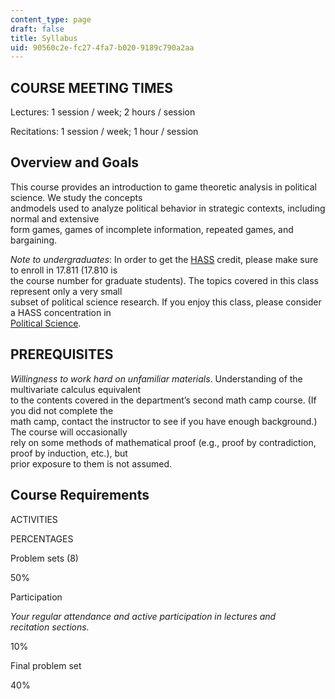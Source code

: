 ```yaml
---
content_type: page
draft: false
title: Syllabus
uid: 90560c2e-fc27-4fa7-b020-9189c790a2aa
---
```

## COURSE MEETING TIMES

Lectures: 1 session / week; 2 hours / session

Recitations: 1 session / week; 1 hour / session

## Overview and Goals

This course provides an introduction to game theoretic analysis in political science. We study the concepts       
andmodels used to analyze political behavior in strategic contexts, including normal and extensive       
form games, games of incomplete information, repeated games, and bargaining.

*Note to undergraduates*: In order to get the [HASS](https://registrar.mit.edu/registration-academics/academic-requirements/hass-requirement) credit, please make sure to enroll in 17.811 (17.810 is      
the course number for graduate students). The topics covered in this class represent only a very small      
subset of political science research. If you enjoy this class, please consider a HASS concentration in      
[Political Science](https://polisci.mit.edu/).

## PREREQUISITES

*Willingness to work hard on unfamiliar materials*. Understanding of the multivariate calculus equivalent     
to the contents covered in the department’s second math camp course. (If you did not complete the     
math camp, contact the instructor to see if you have enough background.) The course will occasionally     
rely on some methods of mathematical proof (e.g., proof by contradiction, proof by induction, etc.), but     
prior exposure to them is not assumed.

## Course Requirements

ACTIVITIES

PERCENTAGES

Problem sets (8)

50%

Participation

*Your regular attendance and active participation in lectures and recitation* *sections.*

10%

Final problem set

40%
